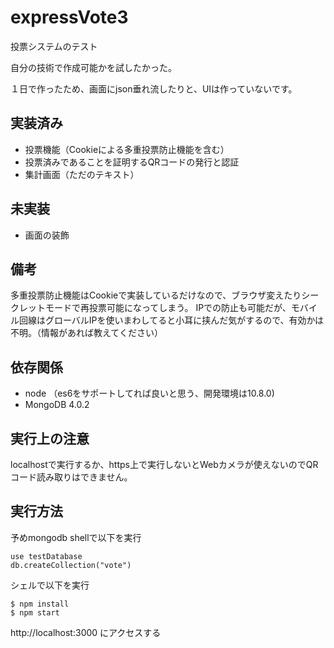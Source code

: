 # expressVote3
投票システムのテスト

自分の技術で作成可能かを試したかった。

１日で作ったため、画面にjson垂れ流したりと、UIは作っていないです。

## 実装済み
- 投票機能（Cookieによる多重投票防止機能を含む）
- 投票済みであることを証明するQRコードの発行と認証
- 集計画面（ただのテキスト）

## 未実装
- 画面の装飾

## 備考
多重投票防止機能はCookieで実装しているだけなので、ブラウザ変えたりシークレットモードで再投票可能になってしまう。
IPでの防止も可能だが、モバイル回線はグローバルIPを使いまわしてると小耳に挟んだ気がするので、有効かは不明。（情報があれば教えてください）

## 依存関係
- node （es6をサポートしてれば良いと思う、開発環境は10.8.0)
- MongoDB 4.0.2

## 実行上の注意
localhostで実行するか、https上で実行しないとWebカメラが使えないのでQRコード読み取りはできません。

## 実行方法
予めmongodb shellで以下を実行
```shell
use testDatabase
db.createCollection("vote")
```
シェルで以下を実行
```shell
$ npm install
$ npm start
```
http://localhost:3000 にアクセスする

